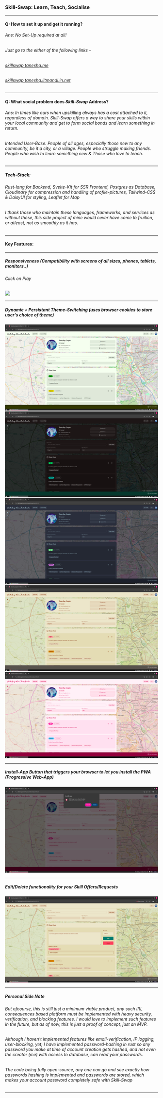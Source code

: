 ### Skill-Swap: Learn, Teach, Socialise

---

#### Q: How to set it up and get it running?
###### Ans: No Set-Up required at all!
######      Just go to the either of the following links -

###### [skillswap.taneshq.me](https://skillswap.taneshq.me)
###### [skillswap.taneshq.iitmandi.in.net](https://skillswap.taneshq.iitmandi.in.net)

---
#### Q: What social problem does _Skill-Swap_ Address?
###### Ans: In times like ours when upskilling always has a cost attached to it, regardless of domain. _Skill-Swap_ offers a  way to share your skills within your local community and get to form social bonds and learn something in return.
###### Intended User-Base: People of all ages, especially those new to any community, be it a city, or a village. People who struggle making friends. People who wish to learn something new & Those who love to teach.

---
##### Tech-Stack:
###### Rust-lang for Backend, Svelte-Kit for SSR Frontend, Postgres as Database, Cloudinary for compression and handling of profile-pictures, Tailwind-CSS & DaisyUI for styling, Leaflet for Map

###### I thank those who maintain these languages, frameworks, and services as without these, this side project of mine would never have come to fruition, or atleast, not as smoothly as it has.

---
#### Key Features:

---

##### Responsiveness (Compatibility with screens of all sizes, phones, tablets, monitors..)

###### Click on Play
<img src="/screenshots/responsive-2025-09-05_01.13.39-ezgif.com-optimize.gif">

---

##### Dynamic + Persistant Theme-Switching (uses browser cookies to store user's choice of theme)
<img src="/screenshots/light.png">
<img src="/screenshots/dark.png">
<img src="/screenshots/dim.png">
<img src="/screenshots/retro.png">
<img src="/screenshots/valentine.png">

---

##### Install-App Button that triggers your browser to let you install the PWA (Progressive Web-App)
<img src="/screenshots/install.png">

---

##### Edit/Delete functionality for your Skill Offers/Requests
<img src="/screenshots/edit.png">

---


##### Personal Side Note

###### But ofcourse, this is still just a minimum viable product, any such IRL consequences based platform must be implemented with heavy security, verification, and blocking features. I would love to implement such features in the future, but as of now, this is just a proof of concept, just an MVP.

###### Although I haven't implemented features like email-verification, IP logging, user-blocking, yet; I have implemented password-hashing in rust so any password you make at time of account creation gets hashed, and not even the creator (me) with access to database, can read your passwords.

###### The code being fully open-source, any one can go and see exactly how passwords hashing is implemented and passwords are stored, which makes your account password completely safe with _Skill-Swap_

---


